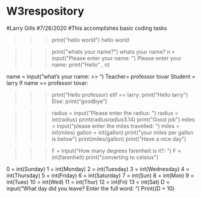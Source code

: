 # W3respository

#Larry Gills
#7/26/2020
#This accomplishes basic coding tasks

>>> print("hello world")
hello world

>>> print("whats your name?")
whats your name?
>>> n = input("Please enter your name: ")
Please enter your name: 
>>> print("Hello" , n)


name = input(“what’s your name:  >> “)
Teacher= professor tovar
Student = larry
If name == professor tovar:
>>> print(“Hello professor)
elif == larry:
>>> print(“Hello larry")
Else:
>>>print(“goodbye”)

>>> radius = input("Please enter the radius: ")
>>> radius = int(radius)
>>> print(radius*radius*3.14)
>>> print("Good job")
>>> miles = input("please enter the miles travelled: ")
>>> miles = int(miles)
>>> gallon = int(gallon)
>>> print("your miles per gallon is below")
>>> print(miles/gallon)
>>> print("Have a nice day")

>>> F = input("How many degrees farenheit is it?: ")
>>> F = int(farenheit)
>>> print("converting to celsius")

0 = int(Sunday)
1 = int(Monday)
2 = int(Tuesday)
3 = int(Wednesday)
4 = int(Thursday)
5 = int(Friday)
6 = int(Saturday)
7 = int(Sun)
8 = int(Mon)
9 = int(Tues)
10 = int(Wed)
11 = int(Thur)
12 = int(Fri)
13 = int(Sat)
D = input(“What day did you leave? Enter the full word: “)
Print((D + 10) 
